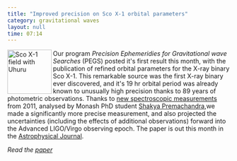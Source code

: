 ```yaml
---
title: "Improved precision on Sco X-1 orbital parameters"
category: gravitational waves
layout: null
time: 07:14
---
```

<!-- header generated from blosxom format post; make_header.pl 23.1.2022 -->
<p>
  <!---- Begin .post ---->
<a href="http://chandra.harvard.edu/xray_sources/sco/sco.html" title="The Story of Sco X-1"><img src="http://chandra.harvard.edu/graphics/xray_sources/position.gif" width="100" align="left" alt="Sco X-1 field with Uhuru"></a>
Our program <em>Precision Ephemeridies for Gravitational wave
Searches</em> (PEGS) posted it's first result this month, with the
publication of refined orbital parameters for the X-ray binary Sco X-1.
This remarkable source was the first X-ray binary ever discovered, and
it's 19&nbsp;hr orbital period was already known to unusually high
precision thanks to 89 years of photometric observations. Thanks to 
<a href="/~dgallow/cgi-bin/blosxom.cgi/gravitational%20waves/lapalma.html">new
spectroscopic measurements</a> from 2011, analysed by Monash PhD student 
<a href="http://monash.edu/science/about/schools/physics/people/students/premachandra.html">Shakya Premachandra</a>,we made a significantly more
precise measurement, and also projected the uncertainties (including the
effects of additional observations) forward into the Advanced LIGO/Virgo
observing epoch. The paper is out this month in the 
<a href="http://iopscience.iop.org/0004-637X">Astrophysical Journal</a>.
</p>
<p><em>Read the <a href="http://stacks.iop.org/0004-637X/781/14">paper</a></em></p>
